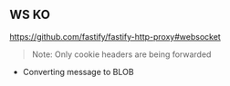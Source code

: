 ## WS KO 

https://github.com/fastify/fastify-http-proxy#websocket
> Note: Only cookie headers are being forwarded

- Converting message to BLOB
